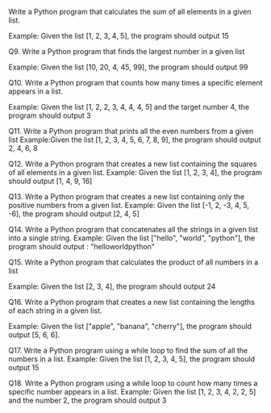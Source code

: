 Write a Python program that calculates the sum of all elements in a given list.

Example: Given the list [1, 2, 3, 4, 5], the program should output 15

Q9. Write a Python program that finds the largest number in a given list

Example: Given the list [10, 20, 4, 45, 99], the program should output 99

Q10. Write a Python program that counts how many times a specific element appears in a list.

Example: Given the list [1, 2, 2, 3, 4, 4, 4, 5] and the target number 4, the program should
output 3

Q11. Write a Python program that prints all the even numbers from a given list
Example:Given the list [1, 2, 3, 4, 5, 6, 7, 8, 9], the program should output 2, 4, 6, 8

Q12. Write a Python program that creates a new list containing the squares of all elements in a given list.
Example: Given the list [1, 2, 3, 4], the program should output [1, 4, 9, 16]

Q13. Write a Python program that creates a new list containing only the positive numbers from a given list.
Example: Given the list [-1, 2, -3, 4, 5, -6], the program should output [2, 4, 5]

Q14. Write a Python program that concatenates all the strings in a given list into a single string.
Example: Given the list ["hello", "world", "python"], the program should output : "helloworldpython"

Q15. Write a Python program that calculates the product of all numbers in a list

Example: Given the list [2, 3, 4], the program should output 24

Q16. Write a Python program that creates a new list containing the lengths of each string in a given list.

Example: Given the list ["apple", "banana", "cherry"], the program should output [5, 6, 6].

Q17. Write a Python program using a while loop to find the sum of all the numbers in a list.
Example: Given the list [1, 2, 3, 4, 5], the program should output 15

Q18. Write a Python program using a while loop to count how many times a specific number
appears in a list. Example: Given the list [1, 2, 3, 4, 2, 2, 5] and the number 2, the
program should output 3


